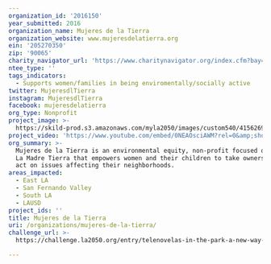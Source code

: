 ```yaml
---
organization_id: '2016150'
year_submitted: 2016
organization_name: Mujeres de la Tierra
organization_website: www.mujeresdelatierra.org
ein: '205270350'
zip: '90065'
charity_navigator_url: 'https://www.charitynavigator.org/index.cfm?bay=search.profile&ein=205270350'
ntee_type: ''
tags_indicators:
  - Supports women/families in being enviromentally/socially active
twitter: MujeresdlTierra
instagram: MujeresdlTierra
facebook: mujeresdelatierra
org_type: Nonprofit
project_image: >-
  https://skild-prod.s3.amazonaws.com/myla2050/images/custom540/4156269625741-team90.jpg
project_video: 'https://www.youtube.com/embed/0NEAOsciAWM?rel=0&amp;showinfo=0'
org_summary: >-
  Mujeres de la Tierra is an environmental equity, non-profit focused on healing
  La Madre Tierra that empowers women and their children to take ownership and
  act on issues affecting their neighborhoods.
areas_impacted:
  - East LA
  - San Fernando Valley
  - South LA
  - LAUSD
project_ids: ''
title: Mujeres de la Tierra
uri: /organizations/mujeres-de-la-tierra/
challenge_url: >-
  https://challenge.la2050.org/entry/telenovelas-in-the-park-a-new-way-of-learning!

---
```

